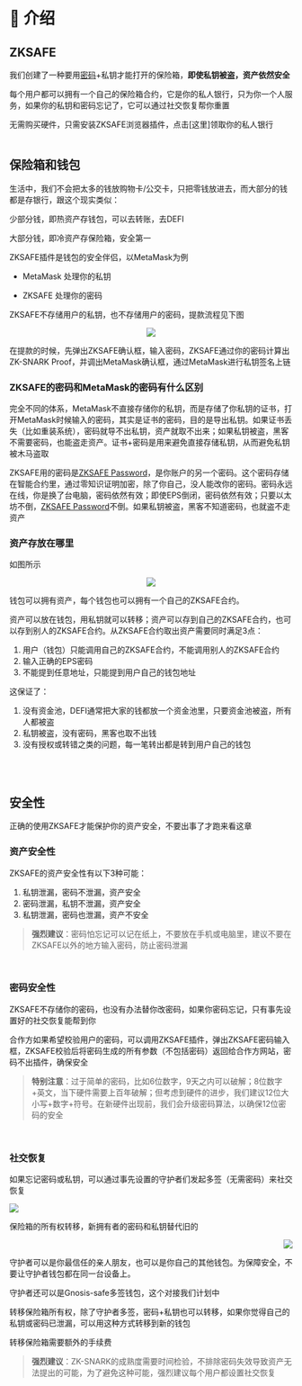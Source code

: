 # 👋 介绍
## ZKSAFE
我们创建了一种要用[密码](../zkpass/README.md)+私钥才能打开的保险箱，**即使私钥被盗，资产依然安全**

每个用户都可以拥有一个自己的保险箱合约，它是你的私人银行，只为你一个人服务，如果你的私钥和密码忘记了，它可以通过社交恢复帮你重置

无需购买硬件，只需安装ZKSAFE浏览器插件，点击[这里]领取你的私人银行
<br>
<br>

## 保险箱和钱包
生活中，我们不会把太多的钱放购物卡/公交卡，只把零钱放进去，而大部分的钱都是存银行，跟这个现实类似：

少部分钱，即热资产存钱包，可以去转账，去DEFI

大部分钱，即冷资产存保险箱，安全第一

ZKSAFE插件是钱包的安全伴侣，以MetaMask为例

* MetaMask 处理你的私钥

* ZKSAFE 处理你的密码

ZKSAFE不存储用户的私钥，也不存储用户的密码，提款流程见下图

<div align="center"><img src="../../images/withdrawal.png"></div>

在提款的时候，先弹出ZKSAFE确认框，输入密码，ZKSAFE通过你的密码计算出ZK-SNARK Proof，并调出MetaMask确认框，通过MetaMask进行私钥签名上链
<br>

### ZKSAFE的密码和MetaMask的密码有什么区别
完全不同的体系，MetaMask不直接存储你的私钥，而是存储了你私钥的证书，打开MetaMask时候输入的密码，其实是证书的密码，目的是导出私钥。如果证书丢失（比如重装系统），密码就导不出私钥，资产就取不出来；如果私钥被盗，黑客不需要密码，也能盗走资产。证书+密码是用来避免直接存储私钥，从而避免私钥被木马盗取

ZKSAFE用的密码是[ZKSAFE Password](../zkpass/README.md)，是你账户的另一个密码。这个密码存储在智能合约里，通过零知识证明加密，除了你自己，没人能改你的密码。密码永远在线，你是换了台电脑，密码依然有效；即使EPS倒闭，密码依然有效；只要以太坊不倒，[ZKSAFE Password](../zkpass/README.md)不倒。如果私钥被盗，黑客不知道密码，也就盗不走资产
<br>

### 资产存放在哪里
如图所示

<div align="center"><img src="../../images/zksafe-wallet.png"></div>

钱包可以拥有资产，每个钱包也可以拥有一个自己的ZKSAFE合约。

资产可以放在钱包，用私钥就可以转移；资产可以存到自己的ZKSAFE合约，也可以存到别人的ZKSAFE合约。从ZKSAFE合约取出资产需要同时满足3点：

1. 用户（钱包）只能调用自己的ZKSAFE合约，不能调用别人的ZKSAFE合约
2. 输入正确的EPS密码
3. 不能提到任意地址，只能提到用户自己的钱包地址

这保证了：

1. 没有资金池，DEFI通常把大家的钱都放一个资金池里，只要资金池被盗，所有人都被盗
2. 私钥被盗，没有密码，黑客也取不出钱
3. 没有授权或转错之类的问题，每一笔转出都是转到用户自己的钱包

<br>
<br>

## 安全性
正确的使用ZKSAFE才能保护你的资产安全，不要出事了才跑来看这章

### 资产安全性
ZKSAFE的资产安全性有以下3种可能：

1. 私钥泄漏，密码不泄漏，资产安全
2. 密码泄漏，私钥不泄漏，资产安全
3. 私钥泄漏，密码也泄漏，资产不安全

>**强烈建议**：密码怕忘记可以记在纸上，不要放在手机或电脑里，建议不要在ZKSAFE以外的地方输入密码，防止密码泄漏

<br>

### 密码安全性
ZKSAFE不存储你的密码，也没有办法替你改密码，如果你密码忘记，只有事先设置好的社交恢复能帮到你

合作方如果希望校验用户的密码，可以调用ZKSAFE插件，弹出ZKSAFE密码输入框，ZKSAFE校验后将密码生成的所有参数（不包括密码）返回给合作方网站，密码不出插件，确保安全

>**特别注意**：过于简单的密码，比如6位数字，9天之内可以破解；8位数字+英文，当下硬件需要上百年破解；但考虑到硬件的进步，我们建议12位大小写+数字+符号。在新硬件出现前，我们会升级密码算法，以确保12位密码的安全

<br>

### 社交恢复
如果忘记密码或私钥，可以通过事先设置的守护者们发起多签（无需密码）来社交恢复

<div align="left"><img src="../../images/recovery-1.png"></div>

保险箱的所有权转移，新拥有者的密码和私钥替代旧的

<div align="right"><img src="../../images/recovery-2.png"></div>

守护者可以是你最信任的亲人朋友，也可以是你自己的其他钱包。为保障安全，不要让守护者钱包都在同一台设备上。

守护者还可以是Gnosis-safe多签钱包，这个对接我们计划中


转移保险箱所有权，除了守护者多签，密码+私钥也可以转移，如果你觉得自己的私钥或密码已泄漏，可以用这种方式转移到新的钱包

转移保险箱需要额外的手续费

>**强烈建议**：ZK-SNARK的成熟度需要时间检验，不排除密码失效导致资产无法提出的可能，为了避免这种可能，强烈建议每个用户都设置社交恢复


